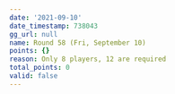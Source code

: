 ```yaml
---
date: '2021-09-10'
date_timestamp: 738043
gg_url: null
name: Round 58 (Fri, September 10)
points: {}
reason: Only 8 players, 12 are required
total_points: 0
valid: false
---
```

